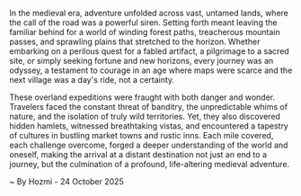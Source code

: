 
In the medieval era, adventure unfolded across vast, untamed lands, where the call of the road was a powerful siren. Setting forth meant leaving the familiar behind for a world of winding forest paths, treacherous mountain passes, and sprawling plains that stretched to the horizon. Whether embarking on a perilous quest for a fabled artifact, a pilgrimage to a sacred site, or simply seeking fortune and new horizons, every journey was an odyssey, a testament to courage in an age where maps were scarce and the next village was a day's ride, not a certainty.

These overland expeditions were fraught with both danger and wonder. Travelers faced the constant threat of banditry, the unpredictable whims of nature, and the isolation of truly wild territories. Yet, they also discovered hidden hamlets, witnessed breathtaking vistas, and encountered a tapestry of cultures in bustling market towns and rustic inns. Each mile covered, each challenge overcome, forged a deeper understanding of the world and oneself, making the arrival at a distant destination not just an end to a journey, but the culmination of a profound, life-altering medieval adventure.

~ By Hozmi - 24 October 2025
